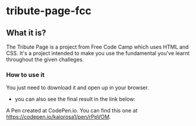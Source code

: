 # tribute-page-fcc

## What it is?

The Tribute Page is a project from Free Code Camp which uses HTML and CSS. It's a project intended to make you use the fundamental you've learnt throughout the given challeges.


### How to use it

You just need to download it and open up in your browser. 



 - you can also see the final result in the link below:

A Pen created at CodePen.io. You can find this one at https://codepen.io/kaiorosa1/pen/rPpVOM.

 
